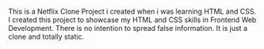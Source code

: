 This is a Netflix Clone Project i created when i was learning HTML and CSS. 
I created this project to showcase my HTML and CSS skills in Frontend Web Development.
There is no intention to spread false information. It is just a clone and totally static.
